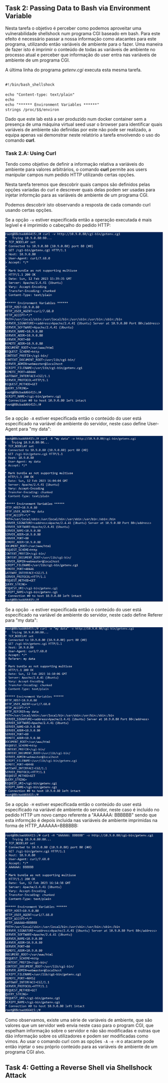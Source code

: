 ## Task 2: Passing Data to Bash via Environment Variable

Nesta tarefa o objetivo é perceber como podemos aproveitar uma vulnerabilidade shellshock num programa CGI baseado em bash. Para este efeito é necessário passar a nossa informação como atacantes para este programa, utilizando então variáveis de ambiente para o fazer.
Uma maneira de fazer isto é imprimir o conteúdo de todas as variáveis de ambiente no processo atual e perceber que informação do user entra nas variáveis de ambiente de um programa CGI.

A última linha do programa *getenv.cgi* executa esta mesma tarefa.

```

#!/bin/bash_shellshock

echo "Content-type: text/plain"
echo
echo "****** Environment Variables ******"
strings /proc/$$/environ

```

Dado que este lab está a ser produzido num docker container sem a presença de uma máquina virtual seed usar o browser para identificar quais variáveis de ambiente são definidas por este não pode ser realizado, a equipa apenas vai demonstrar neste relatório a tarefa envolvendo o uso do comando **curl**.

### Task 2.A: Using Curl

Tendo como objetivo de definir a informação relativa a variáveis do ambiente para valores arbitrários, o comando **curl** permite aos users manipular campos num pedido HTTP utilizando certas opções.

Nesta tarefa teremos que descobrir quais campos são definidos pelas opções variadas do curl e descrever quais delas podem ser usadas para injetar informção para as variáveis de ambiente de um programa CGI.

Podemos descobrir isto observando a resposta de cada comando curl usando certas opções.

Se a opção ```-v``` estiver especificada então a operação executada é mais legível e é imprimido o cabeçalho do pedido HTTP:

![-v option on curl](https://github.com/Fernando-A-Rocha/FEUP-SSI/blob/main/1-Shellshock/Screenshots/2_A_curl_v_option.png?raw=true)


Se a opção ```-A``` estiver especificada então o conteúdo do user está especificado na variável de ambiente do servidor, neste caso define User-Agent para "my data":

![-A option on curl](https://github.com/Fernando-A-Rocha/FEUP-SSI/blob/main/1-Shellshock/Screenshots/2_A_curl_a_option.png?raw=true)

Se a opção ```-e``` estiver especificada então o conteúdo do user está especificado na variável de ambiente do servidor, neste cado define Referer para "my data":

![-e option on curl](https://github.com/Fernando-A-Rocha/FEUP-SSI/blob/main/1-Shellshock/Screenshots/2_A_curl_e_option.png?raw=true)

Se a opção ```-H``` estiver especificada então o conteúdo do user está especificado na variável de ambiente do servidor, neste caso é incluído no pedido HTTP um novo campo referente a "AAAAAA: BBBBBB" sendo que esta informção é depois incluida nas variáveis de ambiente imprimidas na forma de HTTP_AAAAAA=BBBBBB:

![-H option on curl](https://github.com/Fernando-A-Rocha/FEUP-SSI/blob/main/1-Shellshock/Screenshots/2_A_curl_h_option.png?raw=true)

Como observamos, existe uma série de variáveis de ambiente, que são valores que um servidor web envia neste caso para o program CGI, que espelham informação sobre o servidor e não são modificadas e outras que dão informação sobre os utilizadores e podem ser modificadas como vimos. Ao usar o comando curl com as opções ```-A``` ```-e``` ```-H``` o atacante pode então injetar o seu próprio conteúdo para as variáveis de ambiente de um programa CGI alvo.

## Task 4: Getting a Reverse Shell via Shellshock Attack




























